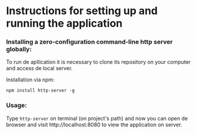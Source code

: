 # Instructions for setting up and running the application

### Installing a zero-configuration command-line http server globally:

To run de apllication it is necessary to clone its repository on your computer and access de local server.

Installation via npm:

 `npm install http-server -g`
 
 ### Usage:
 
Type `http-server` on terminal (on project's path) and now you can open de browser and visit http://localhost:8080 to view the application on server.
 
